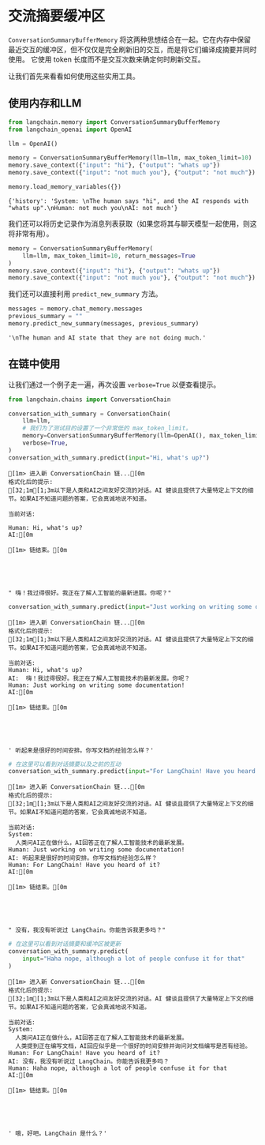 # 交流摘要缓冲区

`ConversationSummaryBufferMemory` 将这两种思想结合在一起。它在内存中保留最近交互的缓冲区，但不仅仅是完全刷新旧的交互，而是将它们编译成摘要并同时使用。
它使用 token 长度而不是交互次数来确定何时刷新交互。

让我们首先来看看如何使用这些实用工具。

## 使用内存和LLM


```python
from langchain.memory import ConversationSummaryBufferMemory
from langchain_openai import OpenAI

llm = OpenAI()
```


```python
memory = ConversationSummaryBufferMemory(llm=llm, max_token_limit=10)
memory.save_context({"input": "hi"}, {"output": "whats up"})
memory.save_context({"input": "not much you"}, {"output": "not much"})
```


```python
memory.load_memory_variables({})
```




    {'history': 'System: \nThe human says "hi", and the AI responds with "whats up".\nHuman: not much you\nAI: not much'}



我们还可以将历史记录作为消息列表获取（如果您将其与聊天模型一起使用，则这将非常有用）。


```python
memory = ConversationSummaryBufferMemory(
    llm=llm, max_token_limit=10, return_messages=True
)
memory.save_context({"input": "hi"}, {"output": "whats up"})
memory.save_context({"input": "not much you"}, {"output": "not much"})
```

我们还可以直接利用 `predict_new_summary` 方法。


```python
messages = memory.chat_memory.messages
previous_summary = ""
memory.predict_new_summary(messages, previous_summary)
```




    '\nThe human and AI state that they are not doing much.'



## 在链中使用
让我们通过一个例子走一遍，再次设置 `verbose=True` 以便查看提示。


```python
from langchain.chains import ConversationChain

conversation_with_summary = ConversationChain(
    llm=llm,
    # 我们为了测试目的设置了一个非常低的 max_token_limit。
    memory=ConversationSummaryBufferMemory(llm=OpenAI(), max_token_limit=40),
    verbose=True,
)
conversation_with_summary.predict(input="Hi, what's up?")
```

    
    
    [1m> 进入新 ConversationChain 链...[0m
    格式化后的提示:
    [32;1m[1;3m以下是人类和AI之间友好交流的对话。AI 健谈且提供了大量特定上下文的细节。如果AI不知道问题的答案，它会真诚地说不知道。
    
    当前对话:
    
    Human: Hi, what's up?
    AI:[0m
    
    [1m> 链结束。[0m
    




    " 嗨！我过得很好。我正在了解人工智能的最新进展。你呢？"




```python
conversation_with_summary.predict(input="Just working on writing some documentation!")
```

    
    
    [1m> 进入新 ConversationChain 链...[0m
    格式化后的提示:
    [32;1m[1;3m以下是人类和AI之间友好交流的对话。AI 健谈且提供了大量特定上下文的细节。如果AI不知道问题的答案，它会真诚地说不知道。
    
    当前对话:
    Human: Hi, what's up?
    AI:  嗨！我过得很好。我正在了解人工智能技术的最新发展。你呢？
    Human: Just working on writing some documentation!
    AI:[0m
    
    [1m> 链结束。[0m
    




    ' 听起来是很好的时间安排。你写文档的经验怎么样？'




```python
# 在这里可以看到对话摘要以及之前的互动
conversation_with_summary.predict(input="For LangChain! Have you heard of it?")
```

    
    
    [1m> 进入新 ConversationChain 链...[0m
    格式化后的提示:
    [32;1m[1;3m以下是人类和AI之间友好交流的对话。AI 健谈且提供了大量特定上下文的细节。如果AI不知道问题的答案，它会真诚地说不知道。
    
    当前对话:
    System: 
	  人类问AI正在做什么，AI回答正在了解人工智能技术的最新发展。
    Human: Just working on writing some documentation!
    AI: 听起来是很好的时间安排。你写文档的经验怎么样？
    Human: For LangChain! Have you heard of it?
    AI:[0m
    
    [1m> 链结束。[0m
    




    " 没有，我没有听说过 LangChain。你能告诉我更多吗？"




```python
# 在这里可以看到对话摘要和缓冲区被更新
conversation_with_summary.predict(
    input="Haha nope, although a lot of people confuse it for that"
)
```

    
    
    [1m> 进入新 ConversationChain 链...[0m
    格式化后的提示:
    [32;1m[1;3m以下是人类和AI之间友好交流的对话。AI 健谈且提供了大量特定上下文的细节。如果AI不知道问题的答案，它会真诚地说不知道。
    
    当前对话:
    System: 
	  人类问AI正在做什么，AI回答正在了解人工智能技术的最新发展。
	  人类提到正在编写文档，AI回应似乎是一个很好的时间安排并询问对文档编写是否有经验。
    Human: For LangChain! Have you heard of it?
    AI: 没有，我没有听说过 LangChain。你能告诉我更多吗？
    Human: Haha nope, although a lot of people confuse it for that
    AI:[0m
    
    [1m> 链结束。[0m
    




    ' 哦，好吧。LangChain 是什么？'




```python

```
